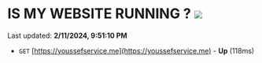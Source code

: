 # IS MY WEBSITE RUNNING ? [![](https://img.shields.io/static/v1?label=Sponsor&message=%E2%9D%A4&logo=GitHub&color=%23fe8e86)](https://github.com/sponsors/<username>)

Last updated: **2/11/2024, 9:51:10 PM**

- `GET` [https://youssefservice.me](https://youssefservice.me) - **Up** (118ms)
